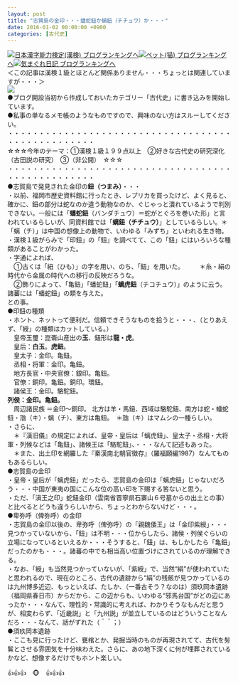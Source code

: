 ```yaml
---
layout: post
title: "志賀島の金印・・・蟠蛇鈕か螭鈕（チチュウ）か・・・"
date: 2016-01-02 00:00:00 +0900
categories: [古代史]
---
```


[![](/syuusyuu9701/assets/images/志賀島の金印・・・蟠蛇鈕か螭鈕（チチュウ）か・・・-br_c_3028_1.gif)](http://blog.with2.net/link.php?1659096:3028 "日本漢字能力検定(漢検) ブログランキングへ")[日本漢字能力検定(漢検) ブログランキングへ](http://blog.with2.net/link.php?1659096:3028)[![](/syuusyuu9701/assets/images/志賀島の金印・・・蟠蛇鈕か螭鈕（チチュウ）か・・・-br_c_1348_1.gif)](http://blog.with2.net/link.php?1659096:1348 "ペット(猫) ブログランキングへ")[ペット(猫) ブログランキングへ](http://blog.with2.net/link.php?1659096:1348)[![](/syuusyuu9701/assets/images/志賀島の金印・・・蟠蛇鈕か螭鈕（チチュウ）か・・・-br_c_9257_1.gif)](http://blog.with2.net/link.php?1659096:9257 "気まぐれ日記 ブログランキングへ")[気まぐれ日記 ブログランキングへ](http://blog.with2.net/link.php?1659096:9257)  
＜この記事は漢検１級とほとんど関係ありません・・・ちょっとは関連していますが・・・＞  
![](/syuusyuu9701/assets/images/志賀島の金印・・・蟠蛇鈕か螭鈕（チチュウ）か・・・-2363f52ef844662577e585e991828463.png)  
●ブログ開設当初から作成しておいたカテゴリー「古代史」に書き込みを開始しています。  
●私事の単なるメモ帳のようなものですので、興味のない方はスルーしてください。  
・・・・・・・・・・・・・・・・・・・・・・・・・・・・・・・・・・・・・・・・・・・・・・・・・・  
☆☆☆今年のテーマ：①漢検１級１９９点以上　②好きな古代史の研究深化（古田説の研究）　③（非公開）　☆☆☆　　  
・・・・・・・・・・・・・・・・・・・・・・・・・・・・・・・・・・・・・・・・・・・・・・・・・・  
●志賀島で発見された金印の**鈕（つまみ）**・・・  
・以前、福岡市歴史資料館に行ったとき、レプリカを買ったけど、よく見ると、確かに、鈕の部分は蛇なのか違う動物なのか、ぐじゃっと潰れているようで判別できない。一般には「**蟠蛇鈕**（バンダチュウ）＝蛇がとぐろを巻いた形」と言われているらしいが、同資料館では「**螭鈕（チチュウ）**」としているらしい。＊「螭（チ）」は中国の想像上の動物で、いわゆる「みずち」といわれる生き物。  
・漢検１級がらみで「印鈕」の「鈕」を調べてて、この「鈕」にはいろいろな種類があることがわかった。  
・字通によれば、  
　①古くは「紐（ひも）」の字を用い、のち、「鈕」を用いた。　　　＊糸・絹の時代から金属の時代への移行の反映だろうな。  
　②飾りによって、「亀鈕」「蟠蛇鈕」「**螭虎鈕**（チコチュウ）」のように云う。諸蕃には「蟠蛇鈕」の類を与えた。  
との事。  
●印鈕の種類  
・ホント、ネットって便利だ。信頼できそうなものを拾うと・・・、（とりあえず、「綬」の種類はカットしている。）  
　皇帝玉璽：崑崙山産出の**玉**、鈕形は**龍・虎**。  
　皇后：**白玉**。**虎鈕**。  
　皇太子：金印。亀鈕。  
　丞相・将軍：金印。亀鈕。  
　地方長官・中央官僚：銀印。亀鈕。  
　官僚：銅印。亀鈕。銅印。環鈕。  
　諸侯王：金印。駱駝鈕。  
**列侯：金印。亀鈕。**   
　周辺諸民族 ＝金印～銅印。 北方は羊・馬鈕、西域は駱駝鈕、南方は蛇・蟠蛇鈕・虺（キ）・螭（チ）、東方は亀鈕。　＊虺（キ）はマムシの一種らしい。  
・さらに、  
　＊『漢旧儀』の規定によれば、皇帝・皇后は「螭虎鈕」、皇太子・丞相・大将軍・列候などは「亀鈕」、諸候王は「駱駝鈕」、・・・なんて記述もあった。  
　＊また、出土印を網羅した『秦漢南北朝官徴存』（羅福頥編1987）なんてものもあるらしい。  
●志賀島の金印  
・皇帝・皇后が「螭虎鈕」だったら、志賀島の金印は「螭虎鈕」じゃないだろう・・・中国が東夷の国にこんな位の高い印を下賜する筈ないと思う。  
・ただ、「滇王之印」蛇鈕金印（雲南省晋寧県石寨山６号墓からの出土との事）と比べるとどうも違うらしいから、ちょっとわからないけど・・・。  
●卑弥呼（俾弥呼）の金印  
・志賀島の金印以後の、卑弥呼（俾弥呼）の「親魏倭王」は「金印紫綬」・・・見つかっていないから、「鈕」は不明・・・位からしたら、諸侯・列侯ぐらいの立場になっているといえるか・・・そうすると、「鈕」は、もしかしたら「亀鈕」だったのかも・・・。諸蕃の中でも相当高い位置づけにされているのが理解できる。  
・なお、「綬」も当然見つかっていないが、「紫綬」で、当然“絹”が使われていたと思われるので、現在のところ、古代の遺跡から“絹”の残骸が見つかっているのは九州博多近辺、もっといえば、たしか、（一番古そう？なのは）須玖岡本遺跡（福岡県春日市）からだから、この辺からも、いわゆる“邪馬台国”がどの辺にあったか・・・なんて、理性的・常識的に考えれば、わかりそうなもんだと思うが、相変わらず、「近畿説」と「九州説」が並立しているのはどういうことなんだろ・・・なんて、話がずれた（＾＾；）  
●須玖岡本遺跡  
・ここも見に行ったけど、甕棺とか、発掘当時のものが再現されてて、古代を髣髴とさせる雰囲気を十分味わえた。さらに、あの地下深くに何が埋葬されているかなど、想像するだけでもホント楽しい。  
  
👍👍👍　🐵　👍👍👍　  
